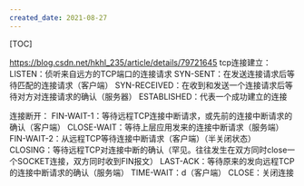 ```yaml
---
created_date: 2021-08-27
---
```


[TOC]

https://blog.csdn.net/hkhl_235/article/details/79721645
tcp连接建立：
LISTEN：侦听来自远方的TCP端口的连接请求
SYN-SENT：在发送连接请求后等待匹配的连接请求（客户端）
SYN-RECEIVED：在收到和发送一个连接请求后等待对方对连接请求的确认（服务器）
ESTABLISHED：代表一个成功建立的连接

连接断开：
FIN-WAIT-1：等待远程TCP连接中断请求，或先前的连接中断请求的确认（客户端）
CLOSE-WAIT：等待上层应用发来的连接中断请求（服务端）
FIN-WAIT-2：从远程TCP等待连接中断请求（客户端）（半关闭状态）
CLOSING：等待远程TCP对连接中断的确认（罕见。往往发生在双方同时close一个SOCKET连接，双方同时收到FIN报文）
LAST-ACK：等待原来的发向远程TCP的连接中断请求的确认（服务端）
TIME-WAIT：d（客户端）
CLOSE：关闭连接
